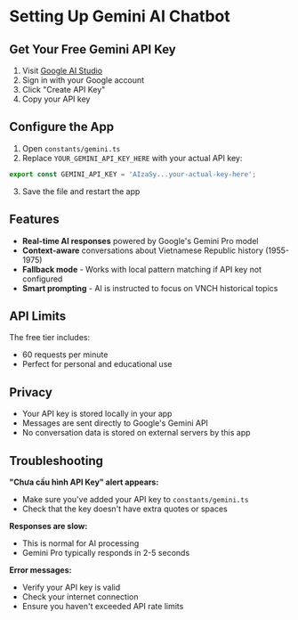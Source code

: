 # Setting Up Gemini AI Chatbot

## Get Your Free Gemini API Key

1. Visit [Google AI Studio](https://makersuite.google.com/app/apikey)
2. Sign in with your Google account
3. Click "Create API Key"
4. Copy your API key

## Configure the App

1. Open `constants/gemini.ts`
2. Replace `YOUR_GEMINI_API_KEY_HERE` with your actual API key:

```typescript
export const GEMINI_API_KEY = 'AIzaSy...your-actual-key-here';
```

3. Save the file and restart the app

## Features

- **Real-time AI responses** powered by Google's Gemini Pro model
- **Context-aware** conversations about Vietnamese Republic history (1955-1975)
- **Fallback mode** - Works with local pattern matching if API key not configured
- **Smart prompting** - AI is instructed to focus on VNCH historical topics

## API Limits

The free tier includes:
- 60 requests per minute
- Perfect for personal and educational use

## Privacy

- Your API key is stored locally in your app
- Messages are sent directly to Google's Gemini API
- No conversation data is stored on external servers by this app

## Troubleshooting

**"Chưa cấu hình API Key" alert appears:**
- Make sure you've added your API key to `constants/gemini.ts`
- Check that the key doesn't have extra quotes or spaces

**Responses are slow:**
- This is normal for AI processing
- Gemini Pro typically responds in 2-5 seconds

**Error messages:**
- Verify your API key is valid
- Check your internet connection
- Ensure you haven't exceeded API rate limits
